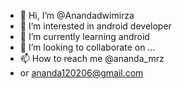 - 👋 Hi, I’m @Anandadwimirza
- 👀 I’m interested in android developer
- 🌱 I’m currently learning android
- 💞️ I’m looking to collaborate on ...
- 📫 How to reach me @ananda_mrz
- or ananda120206@gmail.com

<!---
Anandadwimirza/Anandadwimirza is a ✨ special ✨ repository because its `README.md` (this file) appears on your GitHub profile.
You can click the Preview link to take a look at your changes.
--->
